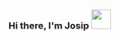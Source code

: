 ### Hi there, I'm Josip <img src="https://media.giphy.com/media/hvRJCLFzcasrR4ia7z/giphy.gif" width="35">


